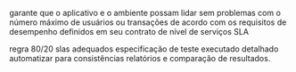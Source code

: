 garante que o aplicativo e o ambiente possam lidar sem problemas com o número máximo de usuários ou transações de acordo com os requisitos de desempenho definidos em seu contrato de nível de serviços SLA

regra 80/20
slas adequados
especificação de teste executado detalhado
automatizar para consistências
relatórios e comparação de resultados. 
